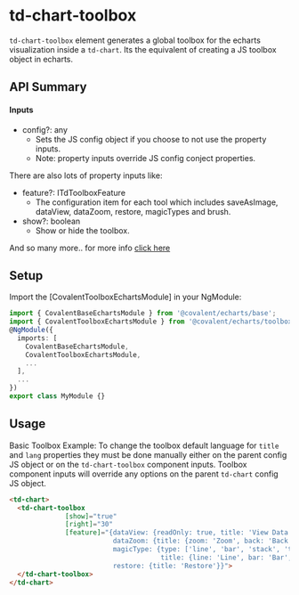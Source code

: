 # td-chart-toolbox

`td-chart-toolbox` element generates a global toolbox for the echarts visualization inside a `td-chart`. Its the equivalent of creating a JS toolbox object in echarts.

## API Summary

#### Inputs

+ config?: any
  + Sets the JS config object if you choose to not use the property inputs.
  + Note: property inputs override JS config conject properties.

There are also lots of property inputs like:

+ feature?: ITdToolboxFeature
  + The configuration item for each tool which includes saveAsImage, dataView, dataZoom, restore, magicTypes and brush.
+ show?: boolean
  + Show or hide the toolbox.

And so many more.. for more info [click here](https://ecomfe.github.io/echarts-doc/public/en/option.html#toolbox)

## Setup

Import the [CovalentToolboxEchartsModule] in your NgModule:

```typescript
import { CovalentBaseEchartsModule } from '@covalent/echarts/base';
import { CovalentToolboxEchartsModule } from '@covalent/echarts/toolbox';
@NgModule({
  imports: [
    CovalentBaseEchartsModule,
    CovalentToolboxEchartsModule,
    ...
  ],
  ...
})
export class MyModule {}
```

## Usage

Basic Toolbox Example: To change the toolbox default language for `title` and `lang` properties they must be done manually either on the parent config JS object or on the `td-chart-toolbox` component inputs. Toolbox component inputs will override any options on the parent `td-chart` config JS object.

```html
<td-chart>
  <td-chart-toolbox
              [show]="true"
              [right]="30"
              [feature]="{dataView: {readOnly: true, title: 'View Data', lang: ['Data View', 'Turn Off', 'Refresh']},
                          dataZoom: {title: {zoom: 'Zoom', back: 'Back'}},
                          magicType: {type: ['line', 'bar', 'stack', 'tiled'], 
                                      title: {line: 'Line', bar: 'Bar', stack: 'Stack', tiled: 'Tiled'}},
                          restore: {title: 'Restore'}}">
  </td-chart-toolbox>
</td-chart>
```
